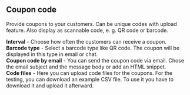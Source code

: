 ## Coupon code

Provide coupons to your customers. Can be unique codes with upload feature. Also display as scannable code, e. g. QR code or barcode.

**Interval** - Choose how often the customers can receive a coupon.    
**Barcode type** - Select a barcode type like QR code. The coupon will be displayed in this type in email or chat.    
**Coupon code by email** - You can send the coupon code via email. Chose the email subject and the message body or add an HTML snippet.      
**Code files** - Here you can upload code files for the coupons. For the testing, you can download an example CSV file. To use it you have to download it and upload
it afterward.
